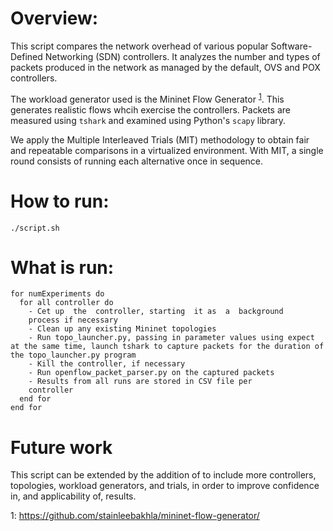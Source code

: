 # Overview:
This script compares the network overhead of various popular Software-Defined Networking (SDN) controllers. 
It analyzes the number and types of packets produced in the network as managed by the default, OVS and POX controllers.

The workload generator used is the Mininet Flow Generator <sup>[1](#mininet-flow-generator)</sup>.
This generates realistic flows whcih exercise the controllers. Packets are measured using `tshark` 
and examined using Python's `scapy` library. 

We apply the Multiple Interleaved Trials (MIT) methodology to obtain fair and repeatable comparisons in a virtualized environment. 
With MIT, a single round consists of running each alternative once in sequence.

# How to run:
```
./script.sh
```

# What is run:
```
for numExperiments do
  for all controller do
    - Cet up  the  controller, starting  it as  a  background
    process if necessary
    - Clean up any existing Mininet topologies
    - Run topo_launcher.py, passing in parameter values using expect at the same time, launch tshark to capture packets for the duration of the topo_launcher.py program
    - Kill the controller, if necessary
    - Run openflow_packet_parser.py on the captured packets
    - Results from all runs are stored in CSV file per
    controller
  end for
end for
```

# Future work
This script can be extended by the addition of to include more controllers, topologies, workload generators, 
and trials, in order to improve confidence in, and applicability of, results.

<a name="mininet-flow-generator">1</a>: https://github.com/stainleebakhla/mininet-flow-generator/
